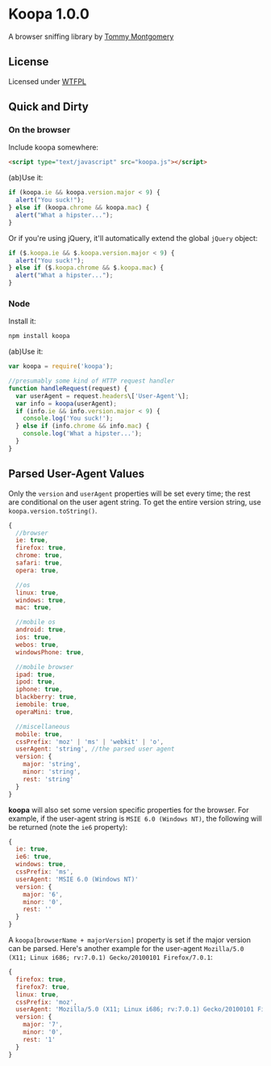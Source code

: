 Koopa 1.0.0
===========

A browser sniffing library by [Tommy Montgomery](http://tmont.com/)

License
-------
Licensed under [WTFPL](http://sam.zoy.org/wtfpl/)

Quick and Dirty
---------------

### On the browser
Include koopa somewhere:

```html
<script type="text/javascript" src="koopa.js"></script>
```

(ab)Use it:

```javascript
if (koopa.ie && koopa.version.major < 9) {
  alert("You suck!");
} else if (koopa.chrome && koopa.mac) {
  alert("What a hipster...");
}
```

Or if you're using jQuery, it'll automatically extend the global `jQuery` object:

```javascript
if ($.koopa.ie && $.koopa.version.major < 9) {
  alert("You suck!");
} else if ($.koopa.chrome && $.koopa.mac) {
  alert("What a hipster...");
}
```

### Node
Install it:

```bash
npm install koopa
```

(ab)Use it:

```javascript
var koopa = require('koopa');

//presumably some kind of HTTP request handler
function handleRequest(request) {
  var userAgent = request.headers\['User-Agent'\];
  var info = koopa(userAgent);
  if (info.ie && info.version.major < 9) {
    console.log('You suck!');
  } else if (info.chrome && info.mac) {
    console.log('What a hipster...');
  }
}
```

Parsed User-Agent Values
------------------------
Only the `version` and `userAgent` properties will be set every time; the rest are conditional on the
user agent string. To get the entire version string, use `koopa.version.toString()`.

```javascript
{
  //browser
  ie: true,
  firefox: true,
  chrome: true,
  safari: true,
  opera: true,

  //os
  linux: true,
  windows: true,
  mac: true,

  //mobile os
  android: true,
  ios: true,
  webos: true,
  windowsPhone: true,

  //mobile browser
  ipad: true,
  ipod: true,
  iphone: true,
  blackberry: true,
  iemobile: true,
  operaMini: true,

  //miscellaneous
  mobile: true,
  cssPrefix: 'moz' | 'ms' | 'webkit' | 'o',
  userAgent: 'string', //the parsed user agent
  version: {
    major: 'string',
    minor: 'string',
    rest: 'string'
  }
}
```

__koopa__ will also set some version specific properties for the browser. For example, if the
user-agent string is `MSIE 6.0 (Windows NT)`, the following will be returned (note the `ie6`
property):

```javascript
{
  ie: true,
  ie6: true,
  windows: true,
  cssPrefix: 'ms',
  userAgent: 'MSIE 6.0 (Windows NT)'
  version: {
    major: '6',
    minor: '0',
    rest: ''
  }
}
```

A `koopa[browserName + majorVersion]` property is set if the major version can be parsed. Here's
another example for the user-agent `Mozilla/5.0 (X11; Linux i686; rv:7.0.1) Gecko/20100101 Firefox/7.0.1`:

```javascript
{
  firefox: true,
  firefox7: true,
  linux: true,
  cssPrefix: 'moz',
  userAgent: 'Mozilla/5.0 (X11; Linux i686; rv:7.0.1) Gecko/20100101 Firefox/7.0.1'
  version: {
    major: '7',
    minor: '0',
    rest: '1'
  }
}
```